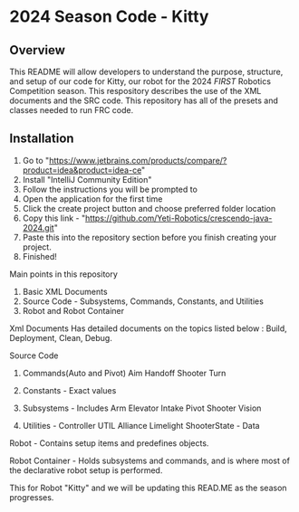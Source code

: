 # 2024 Season Code - Kitty
## Overview
This README will allow developers to understand the purpose, structure, and setup of our code for Kitty, our robot for the 2024 _FIRST_ Robotics Competition season.
This respository describes the use of the XML documents and the SRC code. This repository has all of the presets and classes needed to run FRC code. 

## Installation
1. Go to "https://www.jetbrains.com/products/compare/?product=idea&product=idea-ce"
2. Install "IntelliJ Community Edition"
3. Follow the instructions you will be prompted to
4. Open the application for the first time
5. Click the create project button and choose preferred folder location
6. Copy this link - "https://github.com/Yeti-Robotics/crescendo-java-2024.git"
7. Paste this into the repository section before you finish creating your project.
8. Finished!

Main points in this repository
1. Basic XML Documents
2. Source Code - Subsystems, Commands, Constants, and Utilities
3. Robot and Robot Container

Xml Documents
Has detailed documents on the topics listed below : 
Build, Deployment, Clean, Debug.

Source Code
1. Commands(Auto and Pivot)
    Aim
    Handoff
    Shooter
    Turn

3. Constants - Exact values
   
4. Subsystems - Includes
   Arm
   Elevator
   Intake
   Pivot
   Shooter
   Vision
  
5. Utilities - Controller UTIL
   Alliance
   Limelight
   ShooterState - Data

Robot - Contains setup items and predefines objects. 

Robot Container - Holds subsystems and commands, and is where most of the declarative robot setup is performed. 


This for Robot "Kitty" and we will be updating this READ.ME as the season progresses. 





